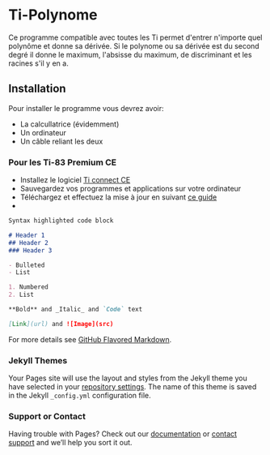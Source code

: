 # Ti-Polynome

Ce programme compatible avec toutes les Ti permet d'entrer n'importe quel polynôme et donne sa dérivée.
Si le polynome ou sa dérivée est du second degré il donne le maximum, l'absisse du maximum, de discriminant et les racines s'il y en a.

## Installation

Pour installer le programme vous devrez avoir:
- La calcullatrice (évidemment)
- Un ordinateur
- Un câble reliant les deux

### Pour les Ti-83 Premium CE 

- Installez le logiciel [Ti connect CE](https://education.ti.com/fr/products/computer-software/ti%20connect%20ce%20sw)
- Sauvegardez vos programmes et applications sur votre ordinateur
- Téléchargez et effectuez la mise à jour en suivant [ce guide](https://education.ti.com/fr/product-resources/mise-a-jour-83-premium)
- 



```markdown
Syntax highlighted code block

# Header 1
## Header 2
### Header 3

- Bulleted
- List

1. Numbered
2. List

**Bold** and _Italic_ and `Code` text

[Link](url) and ![Image](src)
```

For more details see [GitHub Flavored Markdown](https://guides.github.com/features/mastering-markdown/).

### Jekyll Themes

Your Pages site will use the layout and styles from the Jekyll theme you have selected in your [repository settings](https://github.com/James2Alex/Ti-Polynome/settings). The name of this theme is saved in the Jekyll `_config.yml` configuration file.

### Support or Contact

Having trouble with Pages? Check out our [documentation](https://help.github.com/categories/github-pages-basics/) or [contact support](https://github.com/contact) and we’ll help you sort it out.
